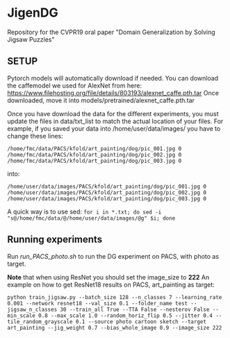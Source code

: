 # JigenDG
Repository for the CVPR19 oral paper "Domain Generalization by Solving Jigsaw Puzzles"


## SETUP
Pytorch models will automatically download if needed. You can download the caffemodel we used for AlexNet from here: https://www.filehosting.org/file/details/803193/alexnet_caffe.pth.tar
Once downloaded, move it into models/pretrained/alexnet_caffe.pth.tar

Once you have download the data for the different experiments, you must update the files in data/txt_list to match the actual location of your files.
For example, if you saved your data into /home/user/data/images/ you have to change these lines:
```
/home/fmc/data/PACS/kfold/art_painting/dog/pic_001.jpg 0
/home/fmc/data/PACS/kfold/art_painting/dog/pic_002.jpg 0
/home/fmc/data/PACS/kfold/art_painting/dog/pic_003.jpg 0
```
into:

```
/home/user/data/images/PACS/kfold/art_painting/dog/pic_001.jpg 0
/home/user/data/images/PACS/kfold/art_painting/dog/pic_002.jpg 0
/home/user/data/images/PACS/kfold/art_painting/dog/pic_003.jpg 0
```

A quick way is to use sed:
`for i in *.txt; do sed -i "s@/home/fmc/data/@/home/user/data/images/@g" $i; done`


## Running experiments

Run *run_PACS_photo.sh* to run the DG experiment on PACS, with photo as target.

**Note** that when using ResNet you should set the image_size to **222**
An example on how to get ResNet18 results on PACS, art_painting as target:
```
python train_jigsaw.py --batch_size 128 --n_classes 7 --learning_rate 0.001 --network resnet18 --val_size 0.1 --folder_name test --jigsaw_n_classes 30 --train_all True --TTA False --nesterov False --min_scale 0.8 --max_scale 1.0 --random_horiz_flip 0.5 --jitter 0.4 --tile_random_grayscale 0.1 --source photo cartoon sketch --target art_painting --jig_weight 0.7 --bias_whole_image 0.9 --image_size 222
```
